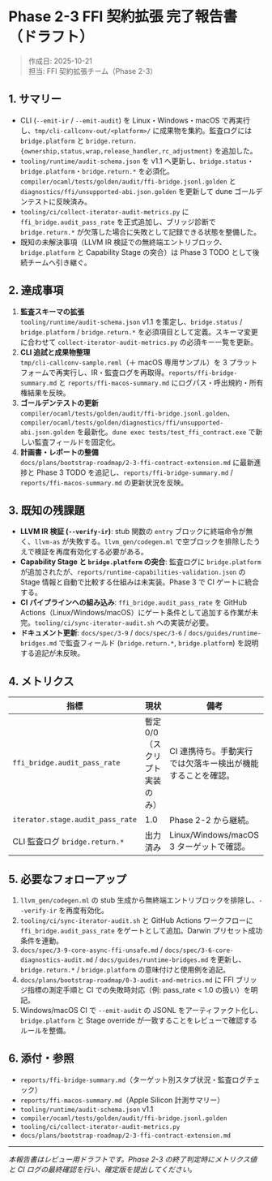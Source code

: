# Phase 2-3 FFI 契約拡張 完了報告書（ドラフト）

> 作成日: 2025-10-21  
> 担当: FFI 契約拡張チーム（Phase 2-3）

## 1. サマリー
- CLI (`--emit-ir` / `--emit-audit`) を Linux・Windows・macOS で再実行し、`tmp/cli-callconv-out/<platform>/` に成果物を集約。監査ログには `bridge.platform` と `bridge.return.{ownership,status,wrap,release_handler,rc_adjustment}` を追加した。
- `tooling/runtime/audit-schema.json` を v1.1 へ更新し、`bridge.status`・`bridge.platform`・`bridge.return.*` を必須化。`compiler/ocaml/tests/golden/audit/ffi-bridge.jsonl.golden` と `diagnostics/ffi/unsupported-abi.json.golden` を更新して dune ゴールデンテストに反映済み。
- `tooling/ci/collect-iterator-audit-metrics.py` に `ffi_bridge.audit_pass_rate` を正式追加し、ブリッジ診断で `bridge.return.*` が欠落した場合に失敗として記録できる状態を整備した。
- 既知の未解決事項（LLVM IR 検証での無終端エントリブロック、`bridge.platform` と Capability Stage の突合）は Phase 3 TODO として後続チームへ引き継ぐ。

## 2. 達成事項
1. **監査スキーマの拡張**  
   `tooling/runtime/audit-schema.json` v1.1 を策定し、`bridge.status` / `bridge.platform` / `bridge.return.*` を必須項目として定義。スキーマ変更に合わせて `collect-iterator-audit-metrics.py` の必須キー一覧を更新。
2. **CLI 追試と成果物整理**  
   `tmp/cli-callconv-sample.reml`（＋ macOS 専用サンプル）を 3 プラットフォームで再実行し、IR・監査ログを再取得。`reports/ffi-bridge-summary.md` と `reports/ffi-macos-summary.md` にログパス・呼出規約・所有権結果を反映。
3. **ゴールデンテストの更新**  
   `compiler/ocaml/tests/golden/audit/ffi-bridge.jsonl.golden`、`compiler/ocaml/tests/golden/diagnostics/ffi/unsupported-abi.json.golden` を最新化。`dune exec tests/test_ffi_contract.exe` で新しい監査フィールドを固定化。
4. **計画書・レポートの整備**  
   `docs/plans/bootstrap-roadmap/2-3-ffi-contract-extension.md` に最新進捗と Phase 3 TODO を追記し、`reports/ffi-bridge-summary.md` / `reports/ffi-macos-summary.md` の更新状況を反映。

## 3. 既知の残課題
- **LLVM IR 検証 (`--verify-ir`)**: stub 関数の `entry` ブロックに終端命令が無く、`llvm-as` が失敗する。`llvm_gen/codegen.ml` で空ブロックを排除したうえで検証を再度有効化する必要がある。
- **Capability Stage と `bridge.platform` の突合**: 監査ログに `bridge.platform` が追加されたが、`reports/runtime-capabilities-validation.json` の Stage 情報と自動で比較する仕組みは未実装。Phase 3 で CI ゲートに統合する。
- **CI パイプラインへの組み込み**: `ffi_bridge.audit_pass_rate` を GitHub Actions（Linux/Windows/macOS）にゲート条件として追加する作業が未完。`tooling/ci/sync-iterator-audit.sh` への実装が必要。
- **ドキュメント更新**: `docs/spec/3-9` / `docs/spec/3-6` / `docs/guides/runtime-bridges.md` で監査フィールド (`bridge.return.*`, `bridge.platform`) を説明する追記が未反映。

## 4. メトリクス
| 指標 | 現状 | 備考 |
|------|------|------|
| `ffi_bridge.audit_pass_rate` | 暫定 0/0（スクリプト実装のみ） | CI 連携待ち。手動実行では欠落キー検出が機能することを確認。 |
| `iterator.stage.audit_pass_rate` | 1.0 | Phase 2-2 から継続。 |
| CLI 監査ログ `bridge.return.*` | 出力済み | Linux/Windows/macOS 3 ターゲットで確認。 |

## 5. 必要なフォローアップ
1. `llvm_gen/codegen.ml` の stub 生成から無終端エントリブロックを排除し、`--verify-ir` を再度有効化。
2. `tooling/ci/sync-iterator-audit.sh` と GitHub Actions ワークフローに `ffi_bridge.audit_pass_rate` をゲートとして追加。Darwin プリセット成功条件を連動。
3. `docs/spec/3-9-core-async-ffi-unsafe.md` / `docs/spec/3-6-core-diagnostics-audit.md` / `docs/guides/runtime-bridges.md` を更新し、`bridge.return.*` / `bridge.platform` の意味付けと使用例を追記。
4. `docs/plans/bootstrap-roadmap/0-3-audit-and-metrics.md` に FFI ブリッジ指標の測定手順と CI での失敗時対応（例: pass_rate < 1.0 の扱い）を明記。
5. Windows/macOS CI で `--emit-audit` の JSONL をアーティファクト化し、`bridge.platform` と Stage override が一致することをレビューで確認するルールを整備。

## 6. 添付・参照
- `reports/ffi-bridge-summary.md`（ターゲット別スタブ状況・監査ログチェック）
- `reports/ffi-macos-summary.md`（Apple Silicon 計測サマリー）
- `tooling/runtime/audit-schema.json` v1.1
- `compiler/ocaml/tests/golden/audit/ffi-bridge.jsonl.golden`
- `tooling/ci/collect-iterator-audit-metrics.py`
- `docs/plans/bootstrap-roadmap/2-3-ffi-contract-extension.md`

---

*本報告書はレビュー用ドラフトです。Phase 2-3 の終了判定時にメトリクス値と CI ログの最終確認を行い、確定版を提出してください。*

